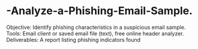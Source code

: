 # -Analyze-a-Phishing-Email-Sample.
Objective: Identify phishing characteristics in a suspicious email sample. Tools: Email client or saved email file (text), free online header analyzer. Deliverables: A report listing phishing indicators found
